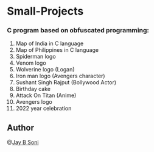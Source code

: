 # Small-Projects
### C program based on obfuscated programming:
1. Map of India in C language
2. Map of Philippines in C language
3. Spiderman logo 
4. Venom logo
5. Wolverine logo (Logan)
6. Iron man logo (Avengers character)
7. Sushant Singh Rajput (Bollywood Actor)
8. Birthday cake
9. Attack On Titan (Anime) 
10. Avengers logo
11. 2022 year celebration

## Author
@[Jay B Soni](https://github.com/jaysonib)
